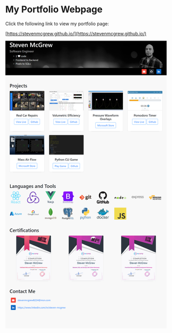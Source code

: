 # My Portfolio Webpage

Click the following link to view my portfolio page:

[https://stevenmcgrew.github.io/](https://stevenmcgrew.github.io/)

<img alt="preview of my portfolio webpage" src="https://github.com/StevenMcgrew/StevenMcgrew.github.io/blob/master/images/portfolio_page_preview.png?raw=true">
